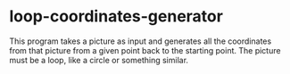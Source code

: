 # loop-coordinates-generator
This program takes a picture as input and generates all the coordinates from that picture from a given point back to the starting point. The picture must be a loop, like a circle or something similar.
